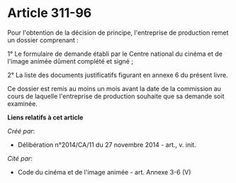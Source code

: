 # Article 311-96

Pour l'obtention de la décision de principe, l'entreprise de production remet un dossier comprenant : 

1° Le formulaire de demande établi par le Centre national du cinéma et de l'image animée dûment complété et signé ; 

2° La liste des documents justificatifs figurant en annexe 6 du présent livre. 

Ce dossier est remis au moins un mois avant la date de la commission au cours de laquelle l'entreprise de production souhaite
que sa demande soit examinée.

**Liens relatifs à cet article**

_Créé par_:

  - Délibération n°2014/CA/11 du 27 novembre 2014 - art., v. init.

_Cité par_:

  - Code du cinéma et de l'image animée - art. Annexe 3-6 (V)
